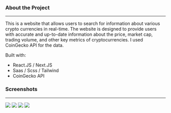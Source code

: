 ### About the Project

------------


This is a website that allows users to search for information about various crypto currencies in real-time. The website is designed to provide users with accurate and up-to-date information about the price, market cap, trading volume, and other key metrics of cryptocurrencies. I used CoinGecko API for the data.


Built with: 
 -  React.JS / Next.JS
 -  Saas / Scss / Tailwind
 -  CoinGecko API

### Screenshots
------------
![](https://cdn.discordapp.com/attachments/336171716126572548/1201290827247394816/image.png?ex=65c94844&is=65b6d344&hm=36b513498b08e90d6de092274dacc6be8926476677e99c7ad65aa0e592b38f38&)
![](https://cdn.discordapp.com/attachments/336171716126572548/1201290866338304130/image.png?ex=65c9484d&is=65b6d34d&hm=471ebc6d39f4530e6631b3203ffaabcbd2dbb798a0f907341248b4ea468c3d42&)
![](https://cdn.discordapp.com/attachments/336171716126572548/1201290898454102056/image.png?ex=65c94855&is=65b6d355&hm=12ae316e808209bda23b1081931f30ee8e3d4df4a17fdf65bdceceff960196ee&)
![](https://cdn.discordapp.com/attachments/336171716126572548/1201290946915078306/image.png?ex=65c94860&is=65b6d360&hm=257e4d7a62b918d2d68762a546fb8fcde6575b92a2de971689c4e0ed0c988fef&)

